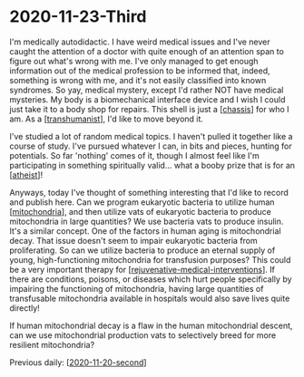 # 2020-11-23-Third

I'm medically autodidactic.  I have weird medical issues and I've never caught the attention of a doctor with quite enough of an attention span to figure out what's wrong with me.  I've only managed to get enough information out of the medical profession to be informed that, indeed, something is wrong with me, and it's not easily classified into known syndromes.  So yay, medical mystery, except I'd rather NOT have medical mysteries.  My body is a biomechanical interface device and I wish I could just take it to a body shop for repairs.  This shell is just a [[chassis]] for who I am.  As a [[transhumanist]], I'd like to move beyond it.

I've studied a lot of random medical topics.  I haven't pulled it together like a course of study.  I've pursued whatever I can, in bits and pieces, hunting for potentials.  So far 'nothing' comes of it, though I almost feel like I'm participating in something spiritually valid... what a booby prize that is for an [[atheist]]!

Anyways, today I've thought of something interesting that I'd like to record and publish here.  Can we program eukaryotic bacteria to utilize human [[mitochondria]], and then utilize vats of eukaryotic bacteria to produce mitochondria in large quantities?  We use bacteria vats to produce insulin.  It's a similar concept.  One of the factors in human aging is mitochondrial decay.  That issue doesn't seem to impair eukaryotic bacteria from proliferating.  So can we utilize bacteria to produce an eternal supply of young, high-functioning mitochondria for transfusion purposes?  This could be a very important therapy for [[rejuvenative-medical-interventions]].  If there are conditions, poisons, or diseases which hurt people specifically by impairing the functioning of mitochondria, having large quantities of transfusable mitochondria available in hospitals would also save lives quite directly!

If human mitochondrial decay is a flaw in the human mitochondrial descent, can we use mitochondrial production vats to selectively breed for more resilient mitochondria?

Previous daily: [[2020-11-20-second]]

[//begin]: # "Autogenerated link references for markdown compatibility"
[chassis]: chassis "Chassis"
[transhumanist]: transhumanist "Transhumanist"
[atheist]: atheist "Atheist"
[mitochondria]: mitochondria "Mitochondria"
[rejuvenative-medical-interventions]: rejuvenative-medical-interventions "Rejuvenative Medical Interventions"
[2020-11-20-second]: 2020-11-20-second "2020 11 20 Second"
[//end]: # "Autogenerated link references"